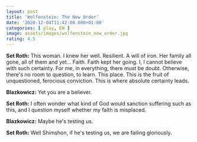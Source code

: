```yaml
---
layout: post
title: 'Wolfenstein: The New Order'
date: '2020-12-04T11:42:00.000+01:00'
categories: [ play, EN ]
image: assets/images/wolfenstein_new_order.jpg
rating: 4.5
---
```


<b>Set Roth:</b> This woman. I knew her well. Resilient. A will of iron. Her family all gone, all of them and yet... Faith. Faith kept her going. I, I cannot believe with such certainty. For me, in everything, there must be doubt. Otherwise, there's no room to question, to learn. This place. This is the fruit of unquestioned, ferocious conviction. This is where absolute certainty leads.

<b>Blazkowicz:</b> Yet you are a believer.

<b>Set Roth:</b> I often wonder what kind of God would sanction suffering such as this, and I question myself whether my faith is misplaced.

<b>Blazkowicz:</b> Maybe he's testing us.

<b>Set Roth:</b> Well Shimshon, if he's testing us, we are failing gloriously.
